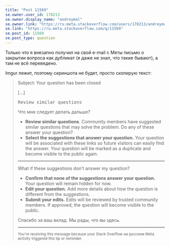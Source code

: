```yaml
---
title: "Post 11569"
se.owner.user_id: 178213
se.owner.display_name: "andreymal"
se.owner.link: "https://ru.meta.stackoverflow.com/users/178213/andreymal"
se.link: "https://ru.meta.stackoverflow.com/q/11569"
se.post_id: 11569
se.post_type: question
---
```

<p>Только что я внезапно получил на свой e-mail с Меты письмо о закрытии вопроса как дубликат (я даже не знал, что такие бывают), а там не всё переведено.</p>
<p>Imgur лежит, поэтому скриншота не будет, просто скопирую текст:</p>
<blockquote>
<p>Subject: Your question has been closed</p>
<p>[...]</p>
<p><kbd>Review similar questions</kbd></p>
<p>Что мне следует делать дальше?</p>
<ul>
<li><strong>Review similar questions</strong>. Community members have suggested similar questions that may solve the problem. Do any of these answer your
question?</li>
<li><strong>Select the suggestions that answer your question.</strong> Your question will be associated with these links so future visitors can easily find the
answer. Your question will be marked as a duplicate and become visible
to the public again.</li>
</ul>
<hr />
<p>What if these suggestions don’t answer my question?</p>
<ul>
<li><strong>Confirm that none of the suggestions answer your question.</strong> Your question will remain hidden for now.</li>
<li><strong>Edit your question.</strong> Add more details about how the question is different from the suggestions.</li>
<li><strong>Submit your edits.</strong> Edits will be reviewed by trusted community members. If approved, the question will become visible to the public.</li>
</ul>
<p>Спасибо за ваш вклад. Мы рады, что вы здесь.</p>
<hr />
<p><sup>You're receiving this message because your Stack Overflow на русском Meta activity triggered this tip or reminder.</sup></p>
</blockquote>
